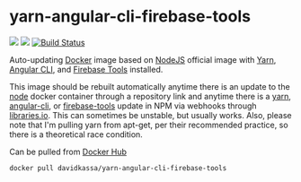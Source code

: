 # yarn-angular-cli-firebase-tools
[![](https://images.microbadger.com/badges/image/davidkassa/yarn-angular-cli-firebase-tools.svg)](https://microbadger.com/images/davidkassa/yarn-angular-cli-firebase-tools "Get your own image badge on microbadger.com") [![](https://images.microbadger.com/badges/commit/davidkassa/yarn-angular-cli-firebase-tools.svg)](https://microbadger.com/images/davidkassa/yarn-angular-cli-firebase-tools "Get your own commit badge on microbadger.com") [![Build Status](https://travis-ci.com/davidkassa/yarn-angular-cli-firebase-tools.svg?branch=main)](https://travis-ci.com/davidkassa/yarn-angular-cli-firebase-tools)

Auto-updating [Docker](https://www.docker.com/) image based on [NodeJS](https://nodejs.org) official image with [Yarn](https://yarnpkg.com/), [Angular CLI](https://cli.angular.io/), and [Firebase Tools](https://firebase.google.com/docs/hosting/quickstart) installed.

This image should be rebuilt automatically anytime there is an update to the [node](https://hub.docker.com/_/node/) docker container through a repository link and anytime there is a [yarn](https://www.npmjs.com/package/yarn), [angular-cli](https://www.npmjs.com/package/@angular/cli), or [firebase-tools](https://www.npmjs.com/package/firebase-tools) update in NPM via webhooks through [libraries.io](https://libraries.io). This can sometimes be unstable, but usually works. Also, please note that I'm pulling yarn from apt-get, per their recommended practice, so there is a theoretical race condition.

Can be pulled from [Docker Hub](https://hub.docker.com/r/davidkassa/yarn-angular-cli-firebase-tools/) 
```docker
docker pull davidkassa/yarn-angular-cli-firebase-tools
```
